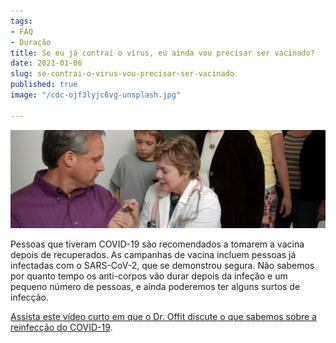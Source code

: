 ```yaml
---
tags:
- FAQ
- Duração
title: Se eu já contraí o vírus, eu ainda vou precisar ser vacinado?
date: 2021-01-06
slug: se-contrai-o-virus-vou-precisar-ser-vacinado
published: true
image: "/cdc-ojf3lyjc6vg-unsplash.jpg"

---
```

![](/take-vaccine-after-infected.jpg)

Pessoas que tiveram COVID-19 são recomendados a tomarem a vacina depois de recuperados. As campanhas de vacina incluem pessoas já infectadas com o SARS-CoV-2, que se demonstrou segura. Não sabemos por quanto tempo os anti-corpos vão durar depois da infeção e um pequeno número de pessoas, e ainda poderemos ter alguns surtos de infecção. 

[Assista este vídeo curto em que o Dr. Offit discute o que sabemos sobre a reinfecção do COVID-19](https://www.chop.edu/centers-programs/vaccine-education-center/video/are-reinfections-covid-19-possible "Vídeo sobre a reinfecção do COVID-19").